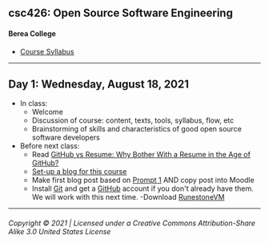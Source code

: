 ## csc426: Open Source Software Engineering
#### Berea College

  - [Course Syllabus](https://docs.google.com/document/d/15Uqga7DFF03-QDr563fmYmwAg5uetfVS9pqBxgL7kI0/edit?usp=sharing)

---

## Day 1: Wednesday, August 18, 2021
  - In class:
    - Welcome
    - Discussion of course: content, texts, tools, syllabus, flow, etc
    - Brainstorming of skills and characteristics of good open source software developers
  - Before next class:
    - Read [GitHub vs Resume: Why Bother With a Resume in the Age of GitHub?](https://blog.kickresume.com/2017/09/11/github-vs-resume/)
    - [Set-up a blog for this course](blog.md)
    - Make first blog post based on [Prompt 1](blog1.md) AND copy post into Moodle
    - Install [Git](https://git-scm.com/download/) and get a [GitHub](https://github.com/) account if you don't already have them. We will work with this next time.
    -Download [RunestoneVM](https://berea.box.com/s/mt7tx5aykpo3hbh7xf7las16v5i3ys18)

---
###### Copyright © 2021 | Licensed under a Creative Commons Attribution-Share Alike 3.0 United States License
